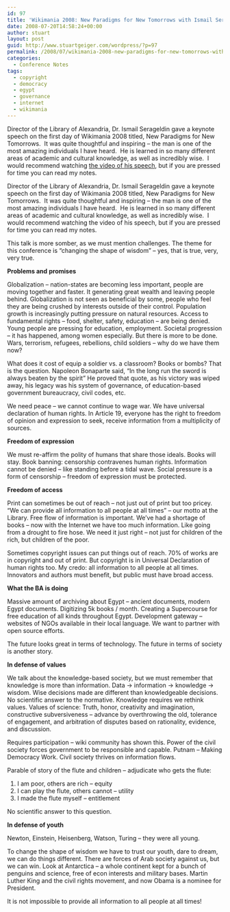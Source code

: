 ```yaml
---
id: 97
title: 'Wikimania 2008: New Paradigms for New Tomorrows with Ismail Serageldin'
date: 2008-07-20T14:58:24+00:00
author: stuart
layout: post
guid: http://www.stuartgeiger.com/wordpress/?p=97
permalink: /2008/07/wikimania-2008-new-paradigms-for-new-tomorrows-with-ismail-serageldin/
categories:
  - Conference Notes
tags:
  - copyright
  - democracy
  - egypt
  - governance
  - internet
  - wikimania
---
```

Director of the Library of Alexandria, Dr. Ismail Serageldin gave a keynote speech on the first day of Wikimania 2008 titled, New Paradigms for New Tomorrows.  It was quite thoughtful and inspiring &#8211; the man is one of the most amazing individuals I have heard.  He is learned in so many different areas of academic and cultural knowledge, as well as incredibly wise.  I would recommend watching <a href="http://webcast.bibalex.org/Cast/Details.aspx?ID=gR6dgFbiq/gwaLgzWyw6ug==" target="_blank">the video of his speech</a>, but if you are pressed for time you can read my notes.

<!--more-->


  
Director of the Library of Alexandria, Dr. Ismail Serageldin gave a keynote speech on the first day of Wikimania 2008 titled, New Paradigms for New Tomorrows.  It was quite thoughtful and inspiring &#8211; the man is one of the most amazing individuals I have heard.  He is learned in so many different areas of academic and cultural knowledge, as well as incredibly wise.  I would recommend watching the video of his speech, but if you are pressed for time you can read my notes.

This talk is more somber, as we must mention challenges. The theme for this conference is “changing the shape of wisdom” – yes, that is true, very, very true.

**Problems and** **promises**

Globalization – nation-states are becoming less important, people are moving together and faster. It generating great wealth and leaving people behind. Globalization is not seen as beneficial by some, people who feel they are being crushed by interests outside of their control. Population growth is increasingly putting pressure on natural resources. Access to fundamental rights – food, shelter, safety, education – are being denied. Young people are pressing for education, employment. Societal progression – it has happened, among women especially. But there is more to be done. Wars, terrorism, refugees, rebellions, child soldiers – why do we have them now?

What does it cost of equip a soldier vs. a classroom? Books or bombs? That is the question. Napoleon Bonaparte said, “In the long run the sword is always beaten by the spirit” He proved that quote, as his victory was wiped away, his legacy was his system of governance, of education-based government bureaucracy, civil codes, etc.

We need peace – we cannot continue to wage war. We have universal declaration of human rights. In Article 19, everyone has the right to freedom of opinion and expression to seek, receive information from a multiplicity of sources.

**Freedom of expression**

We must re-affirm the polity of humans that share those ideals. Books will stay. Book banning: censorship contravenes human rights. Information cannot be denied – like standing before a tidal wave. Social pressure is a form of censorship – freedom of expression must be protected.

**Freedom of access**

Print can sometimes be out of reach – not just out of print but too pricey. “We can provide all information to all people at all times” – our motto at the Library. Free flow of information is important. We’ve had a shortage of books – now with the Internet we have too much information. Like going from a drought to fire hose. We need it just right – not just for children of the rich, but children of the poor.

Sometimes copyright issues can put things out of reach. 70% of works are in copyright and out of print. But copyright is in Universal Declaration of human rights too. My credo: all information to all people at all times. Innovators and authors must benefit, but public must have broad access.

**What the BA is doing**

Massive amount of archiving about Egypt – ancient documents, modern Egypt documents. Digitizing 5k books / month. Creating a Supercourse for free education of all kinds throughout Egypt. Development gateway – websites of NGOs available in their local language. We want to partner with open source efforts.

The future looks great in terms of technology. The future in terms of society is another story.

**In defense of values**

We talk about the knowledge-based society, but we must remember that knowledge is more than information. Data -> information -> knowledge -> wisdom. Wise decisions made are different than knowledgeable decisions. No scientific answer to the normative. Knowledge requires we rethink values. Values of science: Truth, honor, creativity and imagination, constructive subversiveness – advance by overthrowing the old, tolerance of engagement, and arbitration of disputes based on rationality, evidence, and discussion.

Requires participation – wiki community has shown this. Power of the civil society forces government to be responsible and capable. Putnam – Making Democracy Work. Civil society thrives on information flows.

Parable of story of the flute and children – adjudicate who gets the flute:

  1. I am poor, others are rich &#8211; equity
  2. I can play the flute, others cannot &#8211; utility
  3. I made the flute myself – entitlement

No scientific answer to this question.

**In defense of youth**

Newton, Einstein, Heisenberg, Watson, Turing – they were all young.

To change the shape of wisdom we have to trust our youth, dare to dream, we can do things different. There are forces of Arab society against us, but we can win. Look at Antarctica – a whole continent kept for a bunch of penguins and science, free of econ interests and military bases. Martin Luther King and the civil rights movement, and now Obama is a nominee for President.

It is not impossible to provide all information to all people at all times!